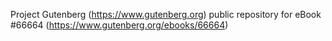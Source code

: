 Project Gutenberg (https://www.gutenberg.org) public repository for
eBook #66664 (https://www.gutenberg.org/ebooks/66664)
